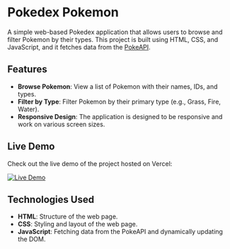 # Pokedex Pokemon

A simple web-based Pokedex application that allows users to browse and filter Pokemon by their types. This project is built using HTML, CSS, and JavaScript, and it fetches data from the [PokeAPI](https://pokeapi.co/).

## Features

- **Browse Pokemon**: View a list of Pokemon with their names, IDs, and types.
- **Filter by Type**: Filter Pokemon by their primary type (e.g., Grass, Fire, Water).
- **Responsive Design**: The application is designed to be responsive and work on various screen sizes.

## Live Demo

Check out the live demo of the project hosted on Vercel:

[![Live Demo](https://img.shields.io/badge/Live%20Demo-Visit%20Site-blue)](https://pokemon-card-vanilla-traning.vercel.app/)

## Technologies Used

- **HTML**: Structure of the web page.
- **CSS**: Styling and layout of the web page.
- **JavaScript**: Fetching data from the PokeAPI and dynamically updating the DOM.
